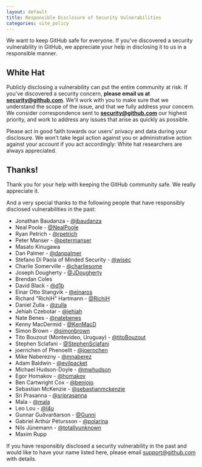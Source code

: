 ```yaml
---
layout: default
title: Responsible Disclosure of Security Vulnerabilities
categories: site_policy
---
```


We want to keep GitHub safe for everyone. If you've discovered a security
vulnerability in GitHub, we appreciate your help in disclosing it to us in a
responsible manner.

## White Hat

Publicly disclosing a vulnerability can put the entire community at risk. If
you've discovered a security concern, **please email us at
[security@github.com](mailto:security@github.com)**. We'll work with you to
make sure that we understand the scope of the issue, and that we fully address
your concern. We consider correspondence sent to
**[security@github.com](mailto:security@github.com)** our highest priority, and
work to address any issues that arise as quickly as possible.

Please act in good faith towards our users' privacy and data during your
disclosure. We won't take legal action against you or administrative action
against your account if you act accordingly: White hat researchers are always
appreciated.

## Thanks!

Thank you for your help with keeping the GitHub community safe. We really
appreciate it.

And a very special thanks to the following people that have responsibly
disclosed vulnerabilities in the past:

* Jonathan Baudanza - [@jbaudanza](https://github.com/jbaudanza)
* Neal Poole - [@NealPoole](https://github.com/NealPoole)
* Ryan Petrich - [@rpetrich](https://github.com/rpetrich)
* Peter Manser - [@petermanser](https://github.com/petermanser)
* Masato Kinugawa
* Dan Palmer - [@danpalmer](https://github.com/danpalmer)
* Stefano Di Paola of Minded Security - [@wisec](https://github.com/wisec)
* Charlie Somerville - [@charliesome](https://github.com/charliesome)
* Joseph Dougherty - [@JDougherty](https://github.com/JDougherty)
* Brendan Coles
* David Black - [@d1b](https://github.com/d1b)
* Einar Otto Stangvik - [@einaros](https://github.com/einaros)
* Richard "RichiH" Hartmann - [@RichiH](https://github.com/RichiH)
* Daniel Zulla - [@zulla](https://github.com/zulla)
* Jehiah Czebotar - [@jehiah](https://github.com/jehiah)
* Nate Benes - [@natebenes](https://github.com/natebenes)
* Kenny MacDermid - [@KenMacD](https://github.com/KenMacD)
* Simon Brown - [@simonbrown](https://github.com/simonbrown)
* Tito Bouzout (Montevideo, Uruguay) - [@titoBouzout](https://github.com/titoBouzout)
* Stephen Sclafani - [@StephenSclafani](https://github.com/StephenSclafani)
* joernchen of Phenoelit - [@joernchen](https://github.com/joernchen)
* Mike Naberezny - [@mnaberez](https://github.com/mnaberez)
* Adam Baldwin - [@evilpacket](https://github.com/evilpacket)
* Michael Hudson-Doyle - [@mwhudson](https://github.com/mwhudson)
* Egor Homakov - [@homakov](https://github.com/homakov)
* Ben Cartwright Cox - [@benjojo](https://github.com/benjojo)
* Sebastian McKenzie - [@sebastianmckenzie](https://github.com/sebastianmckenzie)
* Sri Prasanna - [@sriprasanna](https://github.com/sriprasanna)
* Mala - [@mala](https://github.com/mala)
* Leo Lou - [@l4u](https://github.com/l4u)
* Gunnar Guðvarðarson - [@Gunni](https://github.com/Gunni)
* Gabríel Arthúr Pétursson - [@polarina](https://github.com/polarina)
* Nils Jünemann - [@totallyunknown](https://github.com/totallyunknown)
* Maxim Rupp

If you have responsibly disclosed a security vulnerability in the past and
would like to have your name listed here, please email support@github.com with
details.

